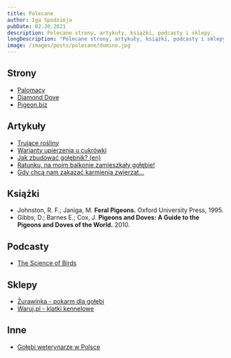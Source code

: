 ```yaml
---
title: Polecane
author: Iga Spodzieja
pubDate: 02.20.2021
description: Polecane strony, artykuły, książki, podcasty i sklepy.
longDescription: "Polecane strony, artykuły, książki, podcasty i sklepy."
image: /images/posts/polecane/domino.jpg
---
```

## Strony
- [Palomacy](https://www.pigeonrescue.org/)
- [Diamond Dove](https://www.diamonddove.info/index.html)
- [Pigeon.biz](https://www.pigeons.biz/forums/)

## Artykuły
- [Trujące rośliny](http://www.papugi.dt.pl/pci/pcitrujacerosliny.asp)
- [Warianty upierzenia u cukrówki](http://www.dovepage.com/species/domestic/Ringneck/ringneckcolorlist.html?)
- [Jak zbudować gołębnik? (en)](https://www.pigeonrescue.org/birds/creating-an-aviary/)
- [Ratunku, na moim balkonie zamieszkały gołębie!](https://czarnaowca.org/blog/ratunku-na-moim-balkonie-zamieszkaly-golebie/)
- [Gdy chcą nam zakazać karmienia zwierząt...](https://czarnaowca.org/blog/gdy-chca-nam-zabronic-karmienia-zwierzat/)

## Książki
- Johnston, R. F.; Janiga, M. **Feral Pigeons.** Oxford University Press, 1995.
- Gibbs, D.; Barnes E.; Cox, J. **Pigeons and Doves: A Guide to the Pigeons and Doves of the World.** 2010.

## Podcasty
- [The Science of Birds](https://www.scienceofbirds.com/)

## Sklepy
- [Żurawinka - pokarm dla gołębi](https://zurawinka-bakalie.pl/karma-dla-golebi-firmy-mdm,30)
- [Waruj.pl - klatki kennelowe](https://waruj.pl/category/metalowe-klatki-kojce-klatki)

## Inne
- [Gołębi weterynarze w Polsce](https://www.google.com/maps/d/u/0/viewer?mid=1Zzb9DNho0v9q7D0_pXt0LlcK_63nr6AI&ll=51.915896281834065%2C18.871016900000004&z=7)